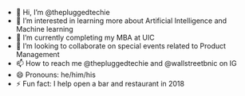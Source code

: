 - 👋 Hi, I’m @thepluggedtechie
- 👀 I’m interested in learning more about Artificial Intelligence and Machine learning
- 🌱 I’m currently completing my MBA at UIC
- 💞️ I’m looking to collaborate on special events related to Product Management
- 📫 How to reach me @thepluggedtechie and @wallstreetbnic on IG
- 😄 Pronouns: he/him/his
- ⚡ Fun fact: I help open a bar and restaurant in 2018

<!---
thepluggedtechie/thepluggedtechie is a ✨ special ✨ repository because its `README.md` (this file) appears on your GitHub profile.
You can click the Preview link to take a look at your changes.
--->
